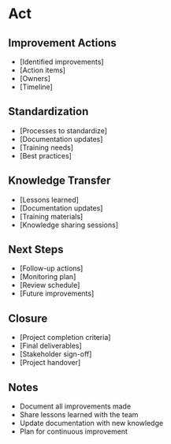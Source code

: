 # Act

## Improvement Actions
- [Identified improvements]
- [Action items]
- [Owners]
- [Timeline]

## Standardization
- [Processes to standardize]
- [Documentation updates]
- [Training needs]
- [Best practices]

## Knowledge Transfer
- [Lessons learned]
- [Documentation updates]
- [Training materials]
- [Knowledge sharing sessions]

## Next Steps
- [Follow-up actions]
- [Monitoring plan]
- [Review schedule]
- [Future improvements]

## Closure
- [Project completion criteria]
- [Final deliverables]
- [Stakeholder sign-off]
- [Project handover]

## Notes
- Document all improvements made
- Share lessons learned with the team
- Update documentation with new knowledge
- Plan for continuous improvement 